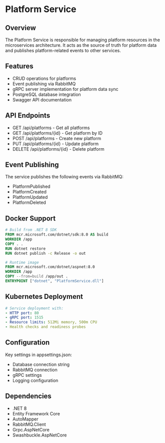 # Platform Service

## Overview

The Platform Service is responsible for managing platform resources in the microservices architecture. It acts as the source of truth for platform data and publishes platform-related events to other services.

## Features

- CRUD operations for platforms
- Event publishing via RabbitMQ
- gRPC server implementation for platform data sync
- PostgreSQL database integration
- Swagger API documentation

## API Endpoints

- GET /api/platforms - Get all platforms
- GET /api/platforms/{id} - Get platform by ID
- POST /api/platforms - Create new platform
- PUT /api/platforms/{id} - Update platform
- DELETE /api/platforms/{id} - Delete platform

## Event Publishing

The service publishes the following events via RabbitMQ:

- PlatformPublished
- PlatformCreated
- PlatformUpdated
- PlatformDeleted

## Docker Support

```dockerfile
# Build from .NET 8 SDK
FROM mcr.microsoft.com/dotnet/sdk:8.0 AS build
WORKDIR /app
COPY . .
RUN dotnet restore
RUN dotnet publish -c Release -o out

# Runtime image
FROM mcr.microsoft.com/dotnet/aspnet:8.0
WORKDIR /app
COPY --from=build /app/out .
ENTRYPOINT ["dotnet", "PlatformService.dll"]
```

## Kubernetes Deployment

```yaml
# Service deployment with:
- HTTP port: 80
- gRPC port: 1515
- Resource limits: 512Mi memory, 500m CPU
- Health checks and readiness probes
```

## Configuration

Key settings in appsettings.json:

- Database connection string
- RabbitMQ connection
- gRPC settings
- Logging configuration

## Dependencies

- .NET 8
- Entity Framework Core
- AutoMapper
- RabbitMQ.Client
- Grpc.AspNetCore
- Swashbuckle.AspNetCore
